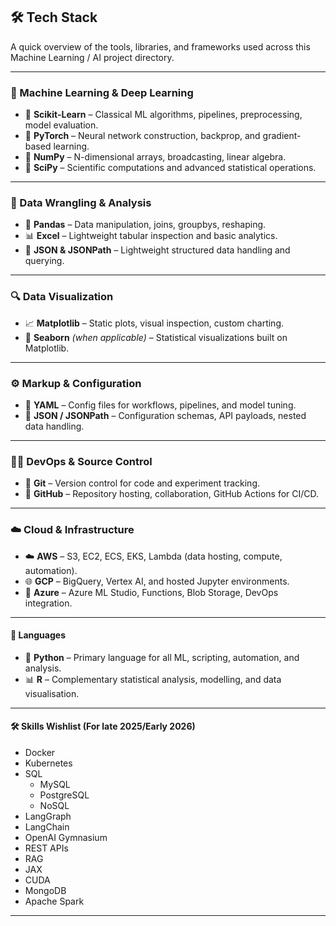 ## 🛠️ Tech Stack

A quick overview of the tools, libraries, and frameworks used across this Machine Learning / AI project directory.

---

### 🧠 Machine Learning & Deep Learning
- 🔬 **Scikit-Learn** – Classical ML algorithms, pipelines, preprocessing, model evaluation.
- 🧱 **PyTorch** – Neural network construction, backprop, and gradient-based learning.
- 🔎 **NumPy** – N-dimensional arrays, broadcasting, linear algebra.
- 🧪 **SciPy** – Scientific computations and advanced statistical operations.

---

### 🧰 Data Wrangling & Analysis
- 🐼 **Pandas** – Data manipulation, joins, groupbys, reshaping.
- 📊 **Excel** – Lightweight tabular inspection and basic analytics.
- 📁 **JSON & JSONPath** – Lightweight structured data handling and querying.

---

### 🔍 Data Visualization
- 📈 **Matplotlib** – Static plots, visual inspection, custom charting.
- 🌊 **Seaborn** *(when applicable)* – Statistical visualizations built on Matplotlib.

---

### ⚙️ Markup & Configuration
- 🧾 **YAML** – Config files for workflows, pipelines, and model tuning.
- 🧮 **JSON / JSONPath** – Configuration schemas, API payloads, nested data handling.

---

### 🧑‍💻 DevOps & Source Control
- 🌱 **Git** – Version control for code and experiment tracking.
- 🐙 **GitHub** – Repository hosting, collaboration, GitHub Actions for CI/CD.

---

### ☁️ Cloud & Infrastructure
- ☁️ **AWS** – S3, EC2, ECS, EKS, Lambda (data hosting, compute, automation).
- 🌐 **GCP** – BigQuery, Vertex AI, and hosted Jupyter environments.
- 🔷 **Azure** – Azure ML Studio, Functions, Blob Storage, DevOps integration.

---

#### 💬 Languages
- 🐍 **Python** – Primary language for all ML, scripting, automation, and analysis.
- 📊 **R** – Complementary statistical analysis, modelling, and data visualisation.

---

#### 🛠️ Skills Wishlist (For late 2025/Early 2026)
- Docker
- Kubernetes
- SQL
  - MySQL
  - PostgreSQL
  - NoSQL
- LangGraph
- LangChain
- OpenAI Gymnasium
- REST APIs
- RAG
- JAX
- CUDA
- MongoDB
- Apache Spark

---
